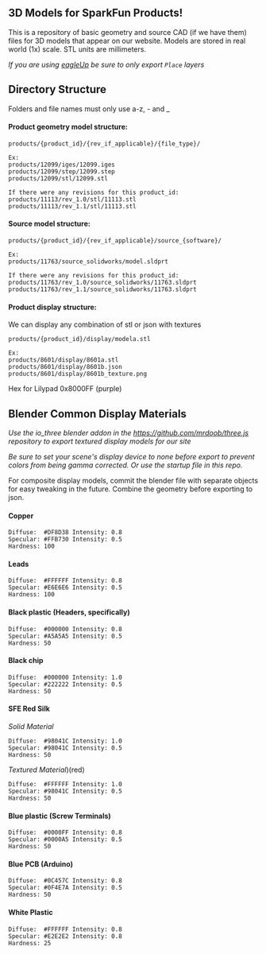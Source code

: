 3D Models for SparkFun Products!
----------------

This is a repository of basic geometry and source CAD (if we have them) files for 3D models that appear on our website. Models are stored in real world (1x) scale. STL units are millimeters.

_If you are using [eagleUp](https://eagleup.wordpress.com/) be sure to only export ```Place``` layers_

## Directory Structure

Folders and file names must only use a-z, - and _

#### Product geometry model structure:
```
products/{product_id}/{rev_if_applicable}/{file_type}/

Ex:
products/12099/iges/12099.iges
products/12099/step/12099.step
products/12099/stl/12099.stl

If there were any revisions for this product_id:
products/11113/rev_1.0/stl/11113.stl
products/11113/rev_1.1/stl/11113.stl
```

#### Source model structure:
```
products/{product_id}/{rev_if_applicable}/source_{software}/

Ex:
products/11763/source_solidworks/model.sldprt

If there were any revisions for this product_id:
products/11763/rev_1.0/source_solidworks/11763.sldprt
products/11763/rev_1.1/source_solidworks/11763.sldprt

```

#### Product display structure:
We can display any combination of stl or json with textures
```
products/{product_id}/display/modela.stl

Ex:
products/8601/display/8601a.stl
products/8601/display/8601b.json
products/8601/display/8601b_texture.png
```
Hex for Lilypad 0x8000FF (purple)

## Blender Common Display Materials

_Use the io_three blender addon in the https://github.com/mrdoob/three.js repository to export textured display models for our site_

_Be sure to set your scene's display device to none before export to prevent colors from being gamma corrected. Or use the startup file in this repo._

For composite display models, commit the blender file with separate objects for easy tweaking in the future. Combine the geometry before exporting to json.

#### Copper
```
Diffuse:  #DF8D38 Intensity: 0.8
Specular: #FFB730 Intensity: 0.5
Hardness: 100
```

#### Leads
```
Diffuse:  #FFFFFF Intensity: 0.8
Specular: #E6E6E6 Intensity: 0.5
Hardness: 100
```

#### Black plastic (Headers, specifically)
```
Diffuse:  #000000 Intensity: 0.8
Specular: #A5A5A5 Intensity: 0.5
Hardness: 50
```

#### Black chip
```
Diffuse:  #000000 Intensity: 1.0
Specular: #222222 Intensity: 0.5
Hardness: 50
```

#### SFE Red Silk
_Solid Material_
```
Diffuse:  #98041C Intensity: 1.0
Specular: #98041C Intensity: 0.5
Hardness: 50
```
_Textured Material_)(red)
```
Diffuse:  #FFFFFF Intensity: 1.0
Specular: #98041C Intensity: 0.5
Hardness: 50
```
#### Blue plastic (Screw Terminals)
```
Diffuse:  #0000FF Intensity: 0.8
Specular: #0000A5 Intensity: 0.5
Hardness: 50
```
#### Blue PCB (Arduino)
```
Diffuse:  #0C457C Intensity: 0.8
Specular: #0F4E7A Intensity: 0.5
Hardness: 50
```

#### White Plastic
```
Diffuse:  #FFFFFF Intensity: 0.8
Specular: #E2E2E2 Intensity: 0.8
Hardness: 25
```